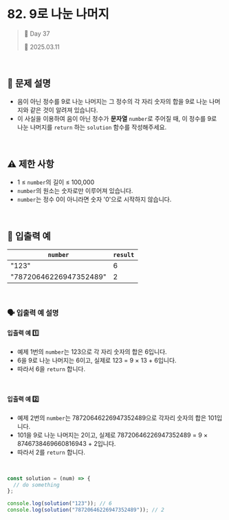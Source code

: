 # 82. 9로 나눈 나머지

> 🌻 Day 37
>
> 📅 2025.03.11

<br>

## 📍 문제 설명

- 음이 아닌 정수를 9로 나눈 나머지는
  그 정수의 각 자리 숫자의 합을 9로 나눈 나머지와 같은 것이 알려져 있습니다.
- 이 사실을 이용하여 음이 아닌 정수가 **문자열** `number`로 주어질 때,
  이 정수를 9로 나눈 나머지를 `return` 하는 `solution` 함수를 작성해주세요.

<br>

## ⚠️ 제한 사항

- 1 ≤ `number`의 길이 ≤ 100,000
- `number`의 원소는 숫자로만 이루어져 있습니다.
- `number`는 정수 0이 아니라면 숫자 '0'으로 시작하지 않습니다.

<br>

## 👀 입출력 예

| `number`               | `result` |
| ---------------------- | -------- |
| "123"                  | 6        |
| "78720646226947352489" | 2        |

<br>

### 🗣️ 입출력 예 설명

#### 입출력 예 1️⃣

- 예제 1번의 `number`는 123으로 각 자리 숫자의 합은 6입니다.
- 6을 9로 나눈 나머지는 6이고, 실제로 123 = 9 × 13 + 6입니다.
- 따라서 6을 `return` 합니다.

<br>

#### 입출력 예 2️⃣

- 예제 2번의 `number`는 78720646226947352489으로 각자리 숫자의 합은 101입니다.
- 101을 9로 나눈 나머지는 2이고,
  실제로 78720646226947352489 = 9 × 8746738469660816943 + 2입니다.
- 따라서 2를 `return` 합니다.

<br>

```javascript
const solution = (num) => {
  // do something
};

console.log(solution("123")); // 6
console.log(solution("78720646226947352489")); // 2
```

